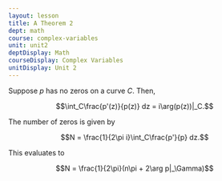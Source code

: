 ```yaml
---
layout: lesson
title: A Theorem 2
dept: math
course: complex-variables
unit: unit2
deptDisplay: Math
courseDisplay: Complex Variables
unitDisplay: Unit 2
---
```


Suppose $p$ has no zeros on a curve $C$. Then, 

$$\int_C\frac{p'(z)}{p(z)} dz = i\arg(p(z))|_C.$$

The number of zeros is given by 

$$N = \frac{1}{2\pi i}\int_C\frac{p'}{p} dz.$$

This evaluates to 

$$N = \frac{1}{2\pi}(n\pi + 2\arg p|_\Gamma)$$








































